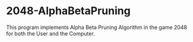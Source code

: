 2048-AlphaBetaPruning
=====================

This program implements Alpha Beta Pruning Algorithm in the game 2048 for both the User and the Computer.
